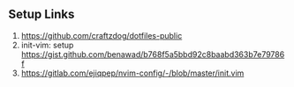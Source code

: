 ## Setup Links

1. https://github.com/craftzdog/dotfiles-public
2. init-vim: setup https://gist.github.com/benawad/b768f5a5bbd92c8baabd363b7e79786f
3. https://gitlab.com/ejiqpep/nvim-config/-/blob/master/init.vim 
